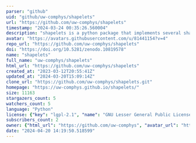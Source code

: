 ```yaml
---
parser: "github"
uid: "github/uw-comphys/shapelets"
url: "https://github.com/uw-comphys/shapelets"
timestamp: "2024-03-24 00:35:26.560004"
description: "shapelets is a python package that implements several shapelet functions and some of their significant applications in science and astronomy."
avatar: "https://avatars.githubusercontent.com/u/81441154?v=4"
repo_url: "https://github.com/uw-comphys/shapelets"
doi: "https://doi.org/10.5281/zenodo.10819578"
name: "shapelets"
full_name: "uw-comphys/shapelets"
html_url: "https://github.com/uw-comphys/shapelets"
created_at: "2023-03-12T20:55:41Z"
updated_at: "2024-03-20T15:09:14Z"
clone_url: "https://github.com/uw-comphys/shapelets.git"
homepage: "https://uw-comphys.github.io/shapelets/"
size: 11163
stargazers_count: 5
watchers_count: 5
language: "Python"
license: {"key": "lgpl-2.1", "name": "GNU Lesser General Public License v2.1", "spdx_id": "LGPL-2.1", "url": "https://api.github.com/licenses/lgpl-2.1", "node_id": "MDc6TGljZW5zZTEx"}
subscribers_count: 2
owner: {"html_url": "https://github.com/uw-comphys", "avatar_url": "https://avatars.githubusercontent.com/u/81441154?v=4", "login": "uw-comphys", "type": "Organization"}
date: "2024-04-20 14:19:50.518599"
---
```

